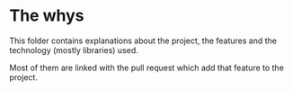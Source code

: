 # The whys

This folder contains explanations about the project, the features and the technology (mostly libraries) used.

Most of them are linked with the pull request which add that feature to the project.
